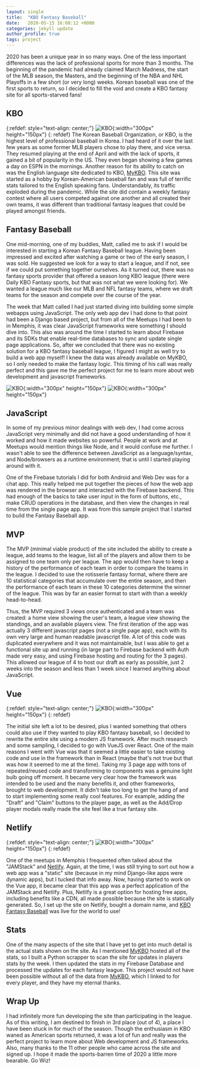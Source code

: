 ```yaml
---
layout: single
title:  "KBO Fantasy Baseball"
date:   2020-05-15 16:08:12 +0000
categories: jekyll update
author_profile: true
tags: project
---
```


2020 has been a unique year in so many ways. One of the less important differences was the lack of professional sports for more than 3 months. The beginning of the pandemic had already claimed March Madness, the start of the MLB season, the Masters, and the beginning of the NBA and NHL Playoffs in a few short (or very long) weeks. Korean baseball was one of the first sports to return, so I decided to fill the void and create a KBO fantasy site for all sports-starved fans!

## KBO
{:refdef: style="text-align: center;"}
![KBO](/assets/images/KBO_logo.png){:width="300px" height="150px"}
{: refdef}
The Korean Baseball Organization, or KBO, is the highest level of professional baseball in Korea. I had heard of it over the last few years as some former MLB players chose to play there, and vice versa. They resumed playing at the end of April and with the lack of sports, it gained a bit of popularity in the US. They even began showing a few games a day on ESPN in the mornings. Another reason for its ability to catch on was the English language site dedicated to KBO, [MyKBO](https://mykbostats.com/). This site was started as a hobby by Korean-American baseball fan and was full of terrific stats tailored to the English speaking fans. Understandably, its traffic exploded during the pandemic. While the site did contain a weekly fantasy contest where all users competed against one another and all created their own teams, it was different than traditional fantasy leagues that could be played amongst friends.

## Fantasy Baseball
One mid-morning, one of my buddies, Matt, called me to ask if I would be interested in starting a Korean Fantasy Baseball league. Having been impressed and excited after watching a game or two of the early season, I was sold. He suggested we look for a way to start a league, and if not, see if we could put something together ourselves. As it turned out, there was no fantasy sports provider that offered a season long KBO league (there were Daily KBO Fantasy sports, but that was not what we were looking for). We wanted a league much like our MLB and NFL fantasy teams, where we draft teams for the season and compete over the course of the year.

The week that Matt called I had just started diving into building some simple webapps using JavaScript. The only web app dev I had done to that point had been a Django based project, but from all of the Meetups I had been to in Memphis, it was clear JavaScript frameworks were something I should dive into. This also was around the time I started to learn about Firebase and its SDKs that enable real-time databases to sync and update single page applications. So, after we concluded that there was no existing solution for a KBO fantasy baseball league, I figured I might as well try to build a web app myself! I knew the data was already available on MyKBO, so I only needed to make the fantasy logic. This timing of his call was really perfect and this gave me the perfect project for me to learn more about web development and javascript frameworks.


![KBO](/assets/images/KBO_add_players.png){:width="300px" height="150px"}
![KBO](/assets/images/KBO_league.png){:width="300px" height="150px"}

## JavaScript 

In some of my previous minor dealings with web dev, I had come across JavaScript very minimally and did not have a good understanding of how it worked and how it made websites so powerful. People at work and at Meetups would mention things like Node, and it would confuse me further. I wasn't able to see the difference between JavaScript as a language/syntax, and Node/browsers as a runtime environment; that is until I started playing around with it. 

One of the Firebase tutorials I did for both Android and Web Dev was for a chat app. This really helped me put together the pieces of how the web app was rendered in the browser and interacted with the Firebase backend. This had enough of the basics to take user input in the form of buttons, etc., make CRUD operations in the database, and then view the changes in real time from the single page app. It was from this sample project that I started to build the Fantasy Baseball app.

## MVP 

The MVP (minimal viable product) of the site included the ability to create a league, add teams to the league, list all of the players and allow them to be assigned to one team only per league. The app would then have to keep a history of the performance of each team in order to compare the teams in the league. I decided to use the rotisserie fantasy format, where there are 10 statistical categories that accumulate over the entire season, and then the performance of each team in these 10 categories determine the winner of the league. This was by far an easier format to start with than a weekly head-to-head.

Thus, the MVP required 3 views once authenticated and a team was created: a home view showing the user's team, a league view showing the standings, and an available players view. The first iteration of the app was actually 3 different javascript pages (not a single page app), each with its own very large and human readable javascript file. A lot of this code was duplicated everywhere and it was not maintainable, but I was able to get a functional site up and running (in large part to Firebase backend with Auth made very easy, and using Firebase hosting and routing for the 3 pages). This allowed our league of 4 to host our draft as early as possible, just 2 weeks into the season and less than 1 week since I learned anything about JavaScript.

## Vue
{:refdef: style="text-align: center;"}
![KBO](/assets/images/vue_logo.jpeg){:width="300px" height="150px"}
{: refdef}

The initial site left a lot to be desired, plus I wanted something that others could also use if they wanted to play KBO fantasy baseball, so I decided to rewrite the entire site using a modern JS framework. After much research and some sampling, I decided to go with VueJS over React. One of the main reasons I went with Vue was that it seemed a little easier to take existing code and use in the framework than in React (maybe that's not true but that was how it seemed to me at the time). Taking my 3 page app with tons of repeated/reused code and transforming to components was a genuine light bulb going off moment. It became very clear how the framework was intended to be used and the many benefits it, and other frameworks, brought to web development. It didn't take too long to get the hang of and to start implementing some really cool features. For example, adding the "Draft" and "Claim" buttons to the player page, as well as the Add/Drop player modals really made the site feel like a true fantasy site.

## Netlify
{:refdef: style="text-align: center;"}
![KBO](/assets/images/netlify_logo.jpeg){:width="300px" height="150px"}
{: refdef}

One of the meetups in Memphis I frequented often talked about the "JAMStack" and [Netlify](https://www.netlify.com/). Again, at the time, I was still trying to sort out how a web app was a "static" site (because in my mind Django-like apps were dynamic apps), but I tucked that info away. Now, having started to work on the Vue app, it became clear that this app was a perfect application of the JAMStack and Netlify. Plus, Netlify is a great option for hosting free apps, including benefits like a CDN, all made possible because the site is statically generated. So, I set up the site on Netlify, bought a domain name, and [KBO Fantasy Baseball](http://kbofantasybaseball.com) was live for the world to use!

## Stats

One of the many aspects of the site that I have yet to get into much detail is the actual stats shown on the site. As I mentioned [MyKBO](https://mykbostats.com/) hosted all of the stats, so I built a Python scrapper to scan the site for updates in players stats by the week. I then updated the stats in my Firebase Database and processed the updates for each fantasy league. This project would not have been possible without all of the data from [MyKBO](https://mykbostats.com/), which I linked to for every player, and they have my eternal thanks.

## Wrap Up

I had infinitely more fun developing the site than participating in the league. As of this writing, I am destined to finish in 3rd place (out of 4), a place I have been stuck in for much of the season. Though the enthusiasm in KBO waned as American sports returned, it was a lot of fun and really was the perfect project to learn more about Web development and JS frameworks. Also, many thanks to the 11 other people who came across the site and signed up. I hope it made the sports-barren time of 2020 a little more bearable. Go Wiz!

